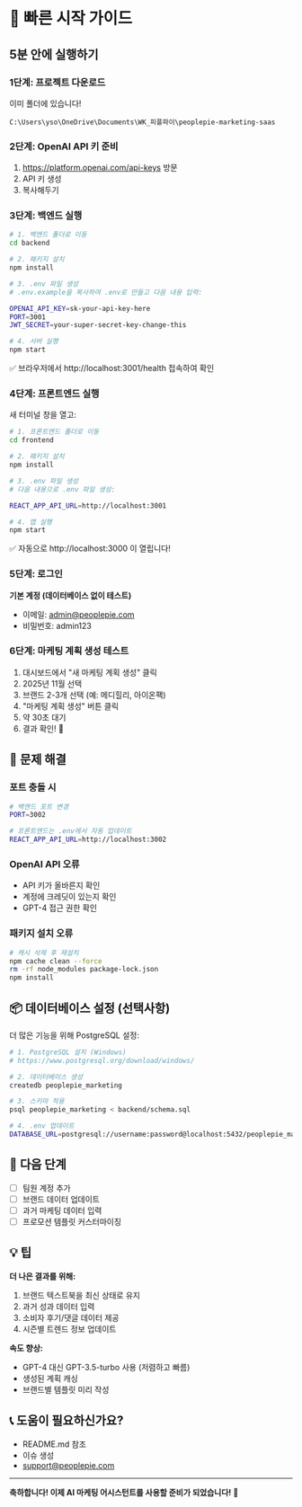 # 🚀 빠른 시작 가이드

## 5분 안에 실행하기

### 1단계: 프로젝트 다운로드

이미 폴더에 있습니다!
```
C:\Users\yso\OneDrive\Documents\WK_피플파이\peoplepie-marketing-saas
```

### 2단계: OpenAI API 키 준비

1. https://platform.openai.com/api-keys 방문
2. API 키 생성
3. 복사해두기

### 3단계: 백엔드 실행

```bash
# 1. 백엔드 폴더로 이동
cd backend

# 2. 패키지 설치
npm install

# 3. .env 파일 생성
# .env.example을 복사하여 .env로 만들고 다음 내용 입력:

OPENAI_API_KEY=sk-your-api-key-here
PORT=3001
JWT_SECRET=your-super-secret-key-change-this

# 4. 서버 실행
npm start
```

✅ 브라우저에서 http://localhost:3001/health 접속하여 확인

### 4단계: 프론트엔드 실행

새 터미널 창을 열고:

```bash
# 1. 프론트엔드 폴더로 이동
cd frontend

# 2. 패키지 설치
npm install

# 3. .env 파일 생성
# 다음 내용으로 .env 파일 생성:

REACT_APP_API_URL=http://localhost:3001

# 4. 앱 실행
npm start
```

✅ 자동으로 http://localhost:3000 이 열립니다!

### 5단계: 로그인

**기본 계정 (데이터베이스 없이 테스트)**
- 이메일: admin@peoplepie.com
- 비밀번호: admin123

### 6단계: 마케팅 계획 생성 테스트

1. 대시보드에서 "새 마케팅 계획 생성" 클릭
2. 2025년 11월 선택
3. 브랜드 2-3개 선택 (예: 메디힐리, 아이온팩)
4. "마케팅 계획 생성" 버튼 클릭
5. 약 30초 대기
6. 결과 확인! 🎉

## 🔧 문제 해결

### 포트 충돌 시
```bash
# 백엔드 포트 변경
PORT=3002

# 프론트엔드는 .env에서 자동 업데이트
REACT_APP_API_URL=http://localhost:3002
```

### OpenAI API 오류
- API 키가 올바른지 확인
- 계정에 크레딧이 있는지 확인
- GPT-4 접근 권한 확인

### 패키지 설치 오류
```bash
# 캐시 삭제 후 재설치
npm cache clean --force
rm -rf node_modules package-lock.json
npm install
```

## 📦 데이터베이스 설정 (선택사항)

더 많은 기능을 위해 PostgreSQL 설정:

```bash
# 1. PostgreSQL 설치 (Windows)
# https://www.postgresql.org/download/windows/

# 2. 데이터베이스 생성
createdb peoplepie_marketing

# 3. 스키마 적용
psql peoplepie_marketing < backend/schema.sql

# 4. .env 업데이트
DATABASE_URL=postgresql://username:password@localhost:5432/peoplepie_marketing
```

## 🎯 다음 단계

- [ ] 팀원 계정 추가
- [ ] 브랜드 데이터 업데이트
- [ ] 과거 마케팅 데이터 입력
- [ ] 프로모션 템플릿 커스터마이징

## 💡 팁

**더 나은 결과를 위해:**
1. 브랜드 텍스트북을 최신 상태로 유지
2. 과거 성과 데이터 입력
3. 소비자 후기/댓글 데이터 제공
4. 시즌별 트렌드 정보 업데이트

**속도 향상:**
- GPT-4 대신 GPT-3.5-turbo 사용 (저렴하고 빠름)
- 생성된 계획 캐싱
- 브랜드별 템플릿 미리 작성

## 📞 도움이 필요하신가요?

- README.md 참조
- 이슈 생성
- support@peoplepie.com

---

**축하합니다! 이제 AI 마케팅 어시스턴트를 사용할 준비가 되었습니다! 🎉**
